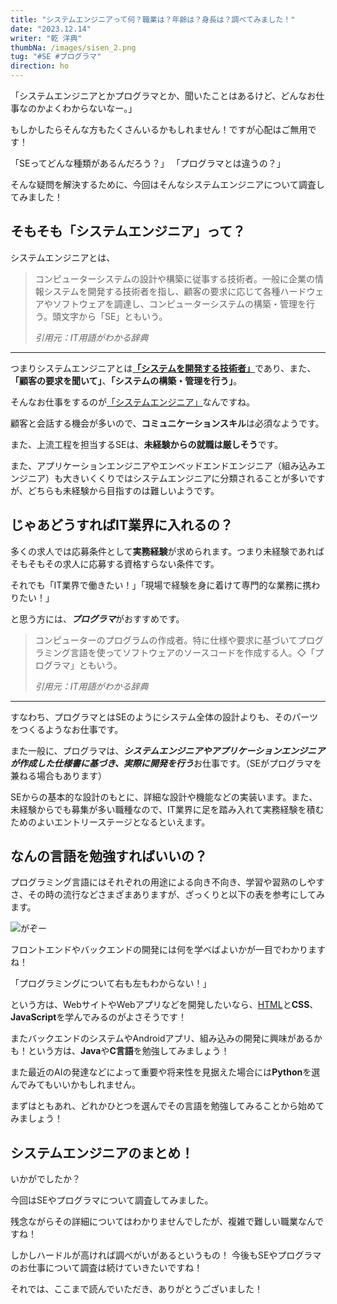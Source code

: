 ```yaml
---
title: "システムエンジニアって何？職業は？年齢は？身長は？調べてみました！"
date: "2023.12.14"
writer: "乾 洋典"
thumbNa: /images/sisen_2.png
tug: "#SE #プログラマ"
direction: ho
---
```


「システムエンジニアとかプログラマとか、聞いたことはあるけど、どんなお仕事なのかよくわからないなー。」  



もしかしたらそんな方もたくさんいるかもしれません！ですが心配はご無用です！  

「SEってどんな種類があるんだろう？」
「プログラマとは違うの？」  

そんな疑問を解決するために、今回はそんなシステムエンジニアについて調査してみました！


## そもそも「システムエンジニア」って？ 


システムエンジニアとは、

> コンピューターシステムの設計や構築に従事する技術者。一般に企業の情報システムを開発する技術者を指し、顧客の要求に応じて各種ハードウェアやソフトウェアを調達し、コンピューターシステムの構築・管理を行う。頭文字から「SE」ともいう。
> 
> *引用元：IT用語がわかる辞典*

---

つまりシステムエンジニアとは<u>**「システムを開発する技術者」**</u>であり、また、**「顧客の要求を聞いて」**、**「システムの構築・管理を行う」**。

そんなお仕事をするのが<u>「システムエンジニア」</u>なんですね。

顧客と会話する機会が多いので、**コミュニケーションスキル**は必須なようです。

また、上流工程を担当するSEは、**未経験からの就職は厳しそう**です。



また、アプリケーションエンジニアやエンベッドエンドエンジニア（組み込みエンジニア）も大きいくくりではシステムエンジニアに分類されることが多いですが、どちらも未経験から目指すのは難しいようです。


## じゃあどうすればIT業界に入れるの？

多くの求人では応募条件として**実務経験**が求められます。つまり未経験であればそもそもその求人に応募する資格すらない条件です。

それでも「IT業界で働きたい！」「現場で経験を身に着けて専門的な業務に携わりたい！」

と思う方には、***プログラマ***がおすすめです。

> コンピューターのプログラムの作成者。特に仕様や要求に基づいてプログラミング言語を使ってソフトウェアのソースコードを作成する人。◇「プログラマ」ともいう。
>
>*引用元：IT用語がわかる辞典*

---

すなわち、プログラマとはSEのようにシステム全体の設計よりも、そのパーツをつくるようなお仕事です。

また一般に、プログラマは、***システムエンジニアやアプリケーションエンジニアが作成した仕様書に基づき、実際に開発を行う***お仕事です。（SEがプログラマを兼ねる場合もあります）

SEからの基本的な設計のもとに、詳細な設計や機能などの実装います。また、未経験からでも募集が多い職種なので、IT業界に足を踏み入れて実務経験を積むためのよいエントリーステージとなるといえます。


## なんの言語を勉強すればいいの？

プログラミング言語にはそれぞれの用途による向き不向き、学習や習熟のしやすさ、その時の流行などさまざまありますが、ざっくりと以下の表を参考にしてみます。

![がぞー](/images/sisen_1.png)

フロントエンドやバックエンドの開発には何を学べばよいかが一目でわかりますね！

「プログラミングについて右も左もわからない！」

という方は、WebサイトやWebアプリなどを開発したいなら、<u>HTML</U>と**CSS**、**JavaScript**を学んでみるのがよさそうです！

またバックエンドのシステムやAndroidアプリ、組み込みの開発に興味があるかも！という方は、**Java**や**C言語**を勉強してみましょう！

また最近のAIの発達などによって重要や将来性を見据えた場合には**Python**を選んでみてもいいかもしれません。

まずはともあれ、どれかひとつを選んでその言語を勉強してみることから始めてみましょう！

## システムエンジニアのまとめ！

いかがでしたか？

今回はSEやプログラマについて調査してみました。

残念ながらその詳細についてはわかりませんでしたが、複雑で難しい職業なんですね！

しかしハードルが高ければ調べがいがあるというもの！
今後もSEやプログラマのお仕事について調査は続けていきたいですね！

それでは、ここまで読んでいただき、ありがとうございました！





<!--
- aaa
    - bbb

```
int main(int argc, char* argv[])
{
    printf("Hello, World!!¥n");
    return 0;
}
```






<!--
[がぞー](http://www.yahoo.co.jp/)
![がぞー](/images/engnr_1.jpg)
-->



